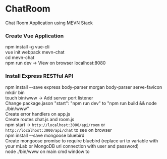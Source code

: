 # ChatRoom
Chat Room Application using MEVN Stack 

### Create Vue Application
npm install -g vue-cli<br>
vue init webpack mevn-chat<br>
cd mevn-chat<br>
npm run dev -> View on browser localhost:8080<br>

### Install Express RESTful API 
npm install --save express body-parser morgan body-parser serve-favicon<br>
mkdir bin<br>
touch bin/www -> Add server port listener<br>
Change package.jason "start": "npm run dev" to "npm run build && node ./bin/www"<br>
Create error handlers on app.js<br>
Create routes chat.js and room.js<br>
npm start -> `http://localhost:3000/api/room` or `http://localhost:3000/api/chat` to see on browser<br>
npm install --save mongoose bluebird<br>
Create mongoose promise to require bluebird (replace uri to variable with your mLab or MongoDB uri connection with user and password)<br>
node ./bin/www on main cmd window to<br>
